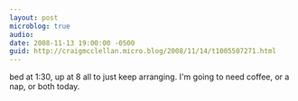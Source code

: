 ```yaml
---
layout: post
microblog: true
audio: 
date: 2008-11-13 19:00:00 -0500
guid: http://craigmcclellan.micro.blog/2008/11/14/t1005507271.html
---
```

bed at 1:30, up at 8 all to just keep arranging.  I'm going to need coffee, or a nap, or both today.
